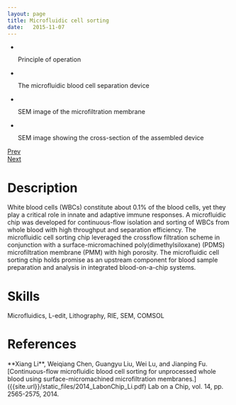 ```yaml
---
layout: page
title: Microfluidic cell sorting
date:   2015-11-07
---
```

<div class="flexslider">
  <ul class="slides">
    <li>
      <img src="{{site.url}}/static_files/separation_principle.jpg" alt="">
      <p class="flex-caption">Principle of operation</p>
    </li>
    <li>
      <img src="{{site.url}}/static_files/separation_device.jpg" alt="">
      <p class="flex-caption">The microfluidic blood cell separation device</p>
    </li>
    <li>
      <img src="{{site.url}}/static_files/separation_membrane.jpg" alt="">
      <p class="flex-caption">SEM image of the microfiltration membrane</p>
    </li>
    <li>
      <img src="{{site.url}}/static_files/separation_cross_section.jpg" alt="">
      <p class="flex-caption">SEM image showing the cross-section of the assembled device</p>
    </li>
  </ul>
</div>
<div class="custom-navigation">
  <a href="#" class="flex-prev">Prev</a>
  <div class="custom-controls-container"></div>
  <a href="#" class="flex-next">Next</a>
</div>

<h1>Description</h1>
White blood cells (WBCs) constitute about 0.1% of the blood cells, yet they play a critical role in innate and adaptive immune responses. A microfluidic chip was developed for continuous-flow isolation and sorting of WBCs from whole blood with high throughput and separation efficiency. The microfluidic cell sorting chip leveraged the crossflow filtration scheme in conjunction with a surface-micromachined poly(dimethylsiloxane) (PDMS) microfiltration membrane (PMM) with high porosity. The microfluidic cell sorting chip holds promise as an upstream component for blood sample preparation and analysis in integrated blood-on-a-chip systems.

<h1>Skills</h1>
Microfluidics, L-edit, Lithography, RIE, SEM, COMSOL

<h1>References</h1>
**Xiang Li**, Weiqiang Chen, Guangyu Liu, Wei Lu, and Jianping Fu. [Continuous-flow microfluidic blood cell sorting for unprocessed whole blood using surface-micromachined microfiltration membranes.]({{site.url}}/static_files/2014_LabonChip_Li.pdf) Lab on a Chip, vol. 14, pp. 2565-2575, 2014.

